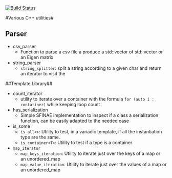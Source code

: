 [![Build Status](https://travis-ci.org/filippobrizzi/myutils.svg?branch=master)](https://travis-ci.org/filippobrizzi/myutils)

#Various C++ utilities#

## Parser ##
* csv_parser
	* Function to parse a csv file a produce a std::vector of std::vector or an Eigen matrix
* string_parser
	* `string_splitter`: split a string according to a given char and return an iterator to visit the 

##Template Library##
* count_iterator
	* utility to iterate over a container with the formula `for (auto i : contatiner)` while keeping loop count
* has_serialization 
	* Simple SFINAE implementation to inspect if a class a serialization function, can be easily adapted to the needed case
* is_some
	* `is_all<>`: Utility to test, in a variadic template, if all the instantiation type are the same.
	* `is_container<T>`: Utility to test if a type is a container
* `map_iterator`
	* `map_keys_iteration`: Utility to iterate just over the keys of a map or an unordered_map
	* `map_value_iteration`: Utility to iterate just over the values of a map or an unordered_map
